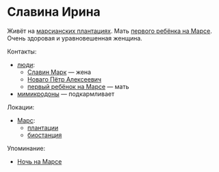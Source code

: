 Славина Ирина
=============

Живёт на [марсианских плантациях](../places/mars_plantacii.md).
Мать [первого ребёнка на Марсе](rebenok.md).
Очень здоровая и уравновешенная женщина.

Контакты:
- [люди](chelovek.md):
  - [Славин Марк](slavin_mark.md) — жена
  - [Новаго Пётр Алексеевич](novago_petr_alekseevich.md)
  - [первый ребёнок на Марсе](rebenok.md) — мать
- [мимикродоны](mimikrodon.md) — подкармливает

Локации:
- [Марс](../places/mars.md):
  - [плантации](../places/mars_plantacii.md)
  - [биостанция](../places/mars_plantacii_biostantsiya.md)

Упоминание:
- [Ночь на Марсе](../literature/noch_na_marse.md)